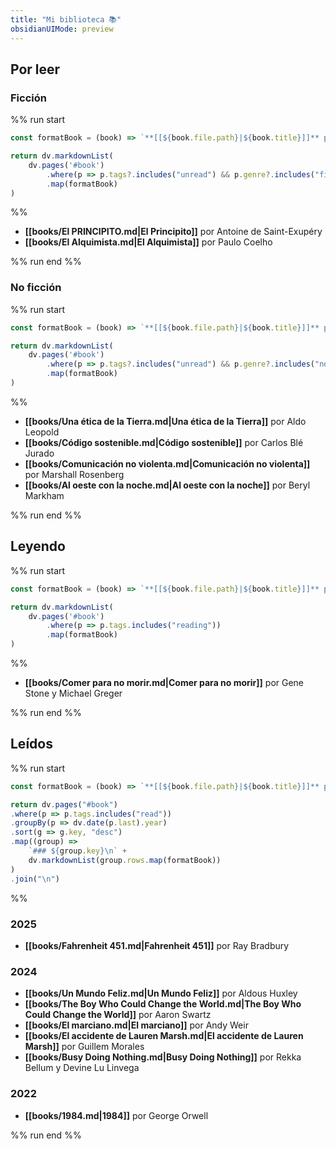 ```yaml
---
title: "Mi biblioteca 📚"
obsidianUIMode: preview
---
```


## Por leer

### Ficción

%% run start
```ts
const formatBook = (book) => `**[[${book.file.path}|${book.title}]]** por ${new Intl.ListFormat("es").format(book.author)}`

return dv.markdownList(
	dv.pages('#book')
		.where(p => p.tags?.includes("unread") && p.genre?.includes("fiction"))
		.map(formatBook)
)
``` 
%%
- **[[books/El PRINCIPITO.md|El Principito]]** por Antoine de Saint-Exupéry
- **[[books/El Alquimista.md|El Alquimista]]** por Paulo Coelho

%% run end %%

### No ficción

%% run start
```ts
const formatBook = (book) => `**[[${book.file.path}|${book.title}]]** por ${new Intl.ListFormat("es").format(book.author)}`

return dv.markdownList(
	dv.pages('#book')
		.where(p => p.tags?.includes("unread") && p.genre?.includes("non-fiction"))
		.map(formatBook)
)
``` 
%%
- **[[books/Una ética de la Tierra.md|Una ética de la Tierra]]** por Aldo Leopold
- **[[books/Código sostenible.md|Código sostenible]]** por Carlos Blé Jurado
- **[[books/Comunicación no violenta.md|Comunicación no violenta]]** por Marshall Rosenberg
- **[[books/Al oeste con la noche.md|Al oeste con la noche]]** por Beryl Markham

%% run end %%

## Leyendo

%% run start
```ts
const formatBook = (book) => `**[[${book.file.path}|${book.title}]]** por ${new Intl.ListFormat("es").format(book.author)}`

return dv.markdownList(
	dv.pages('#book')
		.where(p => p.tags.includes("reading"))
		.map(formatBook)
)
``` 
%%
- **[[books/Comer para no morir.md|Comer para no morir]]** por Gene Stone y Michael Greger

%% run end %%

## Leídos

%% run start
```ts
const formatBook = (book) => `**[[${book.file.path}|${book.title}]]** por ${new Intl.ListFormat("es").format(book.author)}`

return dv.pages("#book")
.where(p => p.tags.includes("read"))
.groupBy(p => dv.date(p.last).year)
.sort(g => g.key, "desc")
.map((group) =>
	`### ${group.key}\n` +
	dv.markdownList(group.rows.map(formatBook))
)
.join("\n")
``` 
%%
### 2025
- **[[books/Fahrenheit 451.md|Fahrenheit 451]]** por Ray Bradbury

### 2024
- **[[books/Un Mundo Feliz.md|Un Mundo Feliz]]** por Aldous Huxley
- **[[books/The Boy Who Could Change the World.md|The Boy Who Could Change the World]]** por Aaron Swartz
- **[[books/El marciano.md|El marciano]]** por Andy Weir
- **[[books/El accidente de Lauren Marsh.md|El accidente de Lauren Marsh]]** por Guillem Morales
- **[[books/Busy Doing Nothing.md|Busy Doing Nothing]]** por Rekka Bellum y Devine Lu Linvega

### 2022
- **[[books/1984.md|1984]]** por George Orwell

%% run end %%

